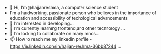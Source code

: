 - 👋 Hi, I’m @hajjanreshma, a computer science student
- I'm a hardworking, passionate person who believes in the importance of education and accessibility of techological advancements
- 👀 I’m interested in developing...
- 🌱 I’m currently learning frontend,and other technology ...
- 💞️ I’m looking to collaborate on many mncs...
- 📫 How to reach me my linkedin profile - https://in.linkedin.com/in/hajjan-reshma-36bb87244 ...

<!---
hajjanreshma/hajjanreshma is a ✨ special ✨ repository because its `README.md` (this file) appears on your GitHub profile.
You can click the Preview link to take a look at your changes.
--->
